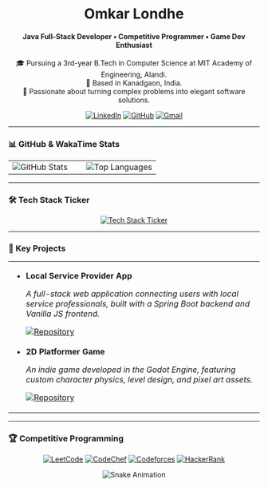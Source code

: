<div align="center">

  <h1>Omkar Londhe</h1>
  <h4>Java Full-Stack Developer • Competitive Programmer • Game Dev Enthusiast</h4>

  <p>
    🎓 Pursuing a 3rd-year B.Tech in Computer Science at MIT Academy of Engineering, Alandi.<br>
    📍 Based in Kanadgaon, India.<br>
    🚀 Passionate about turning complex problems into elegant software solutions.
  </p>

  <p>
    <a href="https://linkedin.com/in/omkar-londhe-4619aa324"><img src="https://img.shields.io/badge/LinkedIn-0A66C2?style=for-the-badge&logo=linkedin&logoColor=white" alt="LinkedIn"></a>
    <a href="https://github.com/omkarlondhe2849"><img src="https://img.shields.io/badge/GitHub-181717?style=for-the-badge&logo=github&logoColor=white" alt="GitHub"></a>
    <a href="mailto:omkarlondhe2849@gmail.com"><img alt="Gmail" src="https://img.shields.io/badge/Gmail-D14836?style=for-the-badge&logo=gmail&logoColor=white" /></a>
  </p>
</div>

---

### 📊 GitHub & WakaTime Stats

<table width="100%">
  <tr>
    <td width="50%" valign="top">
      <img src="https://github-readme-stats.vercel.app/api?username=omkarlondhe2849&show_icons=true&theme=tokyonight&hide_border=true&count_private=true" alt="GitHub Stats" />
    </td>
    <td width="50%" valign="top">
      <img src="https://github-readme-stats.vercel.app/api/top-langs/?username=omkarlondhe2849&layout=compact&theme=tokyonight&hide_border=true" alt="Top Languages" />
    </td>
  </tr>
</table>

---

### 🛠️ Tech Stack Ticker

<p align="center">
  <a href="https://github.com/rahul-jha98/github-profile-ticker">
    <img src="https://github-readme-ticker.vercel.app?title=My+Tech+Stack&type=scroll&speed=35&color=0096CF&background=tokyonight&font=Fira+Code&pauseOnHover=true&width=400&height=50&text=Java+%2B+Spring+Boot+%E2%80%A2+C%2B%2B+%E2%80%A2+JavaScript+%2B+React+%E2%80%A2+Hibernate+%E2%80%A2+MySQL+%2B+PostgreSQL+%E2%80%A2+AWS+%E2%80%A2+Unreal+Engine+%2B+Godot" alt="Tech Stack Ticker" />
  </a>
</p>

---

### 🚀 Key Projects
<table width="100%">
  <tr>
    <td width="100%">
      <ul>
        <li>
          <strong>Local Service Provider App</strong>
          <p><em>A full-stack web application connecting users with local service professionals, built with a Spring Boot backend and Vanilla JS frontend.</em></p>
          <a href="https://github.com/omkarlondhe2849/localservice"><img src="https://img.shields.io/badge/Repository-181717?style=flat-square&logo=github&logoColor=white" alt="Repository"></a>
        </li>
        <br>
        <li>
          <strong>2D Platformer Game</strong>
          <p><em>An indie game developed in the Godot Engine, featuring custom character physics, level design, and pixel art assets.</em></p>
          <a href="https://github.com/omkarlondhe2849/manimgame"><img src="https://img.shields.io/badge/Repository-181717?style=flat-square&logo=github&logoColor=white" alt="Repository"></a>
        </li>
      </ul>
    </td>
  </tr>
</table>

---

### 🏆 Competitive Programming
<p align="center">
  <a href="https://leetcode.com/omkar_londhe_2849/"><img alt="LeetCode" src="https://img.shields.io/badge/LeetCode-FFA116?style=for-the-badge&logo=leetcode&logoColor=black"></a>
  <a href="https://www.codechef.com/users/whiterider"><img alt="CodeChef" src="https://img.shields.io/badge/CodeChef-5B4638?style=for-the-badge&logo=codechef&logoColor=white"></a>
  <a href="https://codeforces.com/profile/WHITERIDER"><img alt="Codeforces" src="https://img.shields.io/badge/Codeforces-445f9d?style=for-the-badge&logo=codeforces&logoColor=white"></a>
  <a href="https://www.hackerrank.com/omkarlondhe2849"><img alt="HackerRank" src="https://img.shields.io/badge/HackerRank-2EC866?style=for-the-badge&logo=hackerrank&logoColor=white"></a>
</p>

<div align="center">
  <img src="https://github.com/omkarlondhe2849/omkarlondhe2849/blob/output/github-contribution-grid-snake.svg" alt="Snake Animation">
</div>
